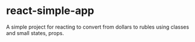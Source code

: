 # react-simple-app
A simple project for reacting to convert from dollars to rubles using classes and small states, props.
